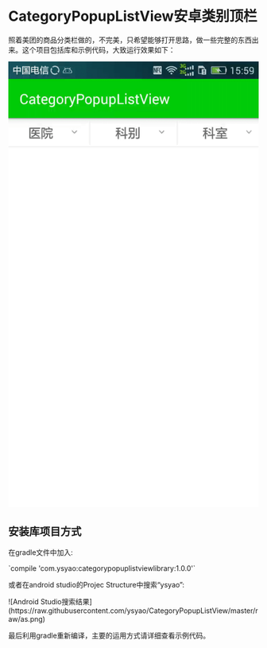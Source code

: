 # CategoryPopupListView安卓类别顶栏
<p>
照着美团的商品分类栏做的，不完美，只希望能够打开思路，做一些完整的东西出来。这个项目包括库和示例代码，大致运行效果如下：
</p>

![CategoryPopupListView](https://raw.githubusercontent.com/ysyao/CategoryPopupListView/master/raw/categorybar.gif)

## 安装库项目方式
<p>在gradle文件中加入:</p>
`compile 'com.ysyao:categorypopuplistviewlibrary:1.0.0'`
<p>或者在android studio的Projec Structure中搜索“ysyao”:</p>
![Android Studio搜索结果](https://raw.githubusercontent.com/ysyao/CategoryPopupListView/master/raw/as.png)
<p>最后利用gradle重新编译，主要的运用方式请详细查看示例代码。</p>
